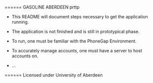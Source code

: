 ====== GASOLINE ABERDEEN prttp

* This README will document steps necessary to get the application running.

* The application is not finished and is still in prototypical phase.

* To run, one must be familiar with the PhoneGap Environment.

* To accurately manage accounts, one must have a server to host accounts on.

* ...

====== Licensed under University of Aberdeen
